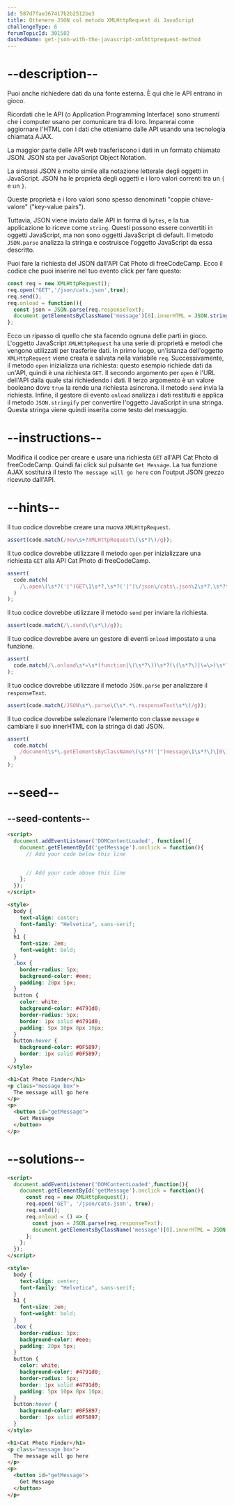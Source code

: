 ```yaml
---
id: 587d7fae367417b2b2512be3
title: Ottenere JSON col metodo XMLHttpRequest di JavaScript
challengeType: 6
forumTopicId: 301502
dashedName: get-json-with-the-javascript-xmlhttprequest-method
---
```


# --description--

Puoi anche richiedere dati da una fonte esterna. È qui che le API entrano in gioco.

Ricordati che le API (o Application Programming Interface) sono strumenti che i computer usano per comunicare tra di loro. Imparerai come aggiornare l'HTML con i dati che otteniamo dalle API usando una tecnologia chiamata AJAX.

La maggior parte delle API web trasferiscono i dati in un formato chiamato JSON. JSON sta per JavaScript Object Notation.

La sintassi JSON è molto simile alla notazione letterale degli oggetti in JavaScript. JSON ha le proprietà degli oggetti e i loro valori correnti tra un `{` e un `}`.

Queste proprietà e i loro valori sono spesso denominati "coppie chiave-valore" ("key-value pairs").

Tuttavia, JSON viene inviato dalle API in forma di `bytes`, e la tua applicazione lo riceve come `string`. Questi possono essere convertiti in oggetti JavaScript, ma non sono oggetti JavaScript di default. Il metodo `JSON.parse` analizza la stringa e costruisce l'oggetto JavaScript da essa descritto.

Puoi fare la richiesta del JSON dall'API Cat Photo di freeCodeCamp. Ecco il codice che puoi inserire nel tuo evento click per fare questo:

```js
const req = new XMLHttpRequest();
req.open("GET",'/json/cats.json',true);
req.send();
req.onload = function(){
  const json = JSON.parse(req.responseText);
  document.getElementsByClassName('message')[0].innerHTML = JSON.stringify(json);
};
```

Ecco un ripasso di quello che sta facendo ognuna delle parti in gioco. L'oggetto JavaScript `XMLHttpRequest` ha una serie di proprietà e metodi che vengono utilizzati per trasferire dati. In primo luogo, un'istanza dell'oggetto `XMLHttpRequest` viene creata e salvata nella variabile `req`. Successivamente, il metodo `open` inizializza una richiesta: questo esempio richiede dati da un'API, quindi è una richiesta `GET`. Il secondo argomento per `open` è l'URL dell'API dalla quale stai richiedendo i dati. Il terzo argomento è un valore booleano dove `true` la rende una richiesta asincrona. Il metodo `send` invia la richiesta. Infine, il gestore di evento `onload` analizza i dati restituiti e applica il metodo `JSON.stringify` per convertire l'oggetto JavaScript in una stringa. Questa stringa viene quindi inserita come testo del messaggio.

# --instructions--

Modifica il codice per creare e usare una richiesta `GET` all'API Cat Photo di freeCodeCamp. Quindi fai click sul pulsante `Get Message`. La tua funzione AJAX sostituirà il testo `The message will go here` con l'output JSON grezzo ricevuto dall'API.

# --hints--

Il tuo codice dovrebbe creare una nuova `XMLHttpRequest`.

```js
assert(code.match(/new\s+?XMLHttpRequest\(\s*?\)/g));
```

Il tuo codice dovrebbe utilizzare il metodo `open` per inizializzare una richiesta `GET` alla API Cat Photo di freeCodeCamp.

```js
assert(
  code.match(
    /\.open\(\s*?('|")GET\1\s*?,\s*?('|")\/json\/cats\.json\2\s*?,\s*?true\s*?\)/g
  )
);
```

Il tuo codice dovrebbe utilizzare il metodo `send` per inviare la richiesta.

```js
assert(code.match(/\.send\(\s*\)/g));
```

Il tuo codice dovrebbe avere un gestore di eventi `onload` impostato a una funzione.

```js
assert(
  code.match(/\.onload\s*=\s*(function|\(\s*?\))\s*?(\(\s*?\)|\=\>)\s*?{/g)
);
```

Il tuo codice dovrebbe utilizzare il metodo `JSON.parse` per analizzare il `responseText`.

```js
assert(code.match(/JSON\s*\.parse\(\s*.*\.responseText\s*\)/g));
```

Il tuo codice dovrebbe selezionare l'elemento con classe `message` e cambiare il suo innerHTML con la stringa di dati JSON.

```js
assert(
  code.match(
    /document\s*\.getElementsByClassName\(\s*?('|")message\1\s*?\)\[0\]\s*\.innerHTML\s*?=\s*?JSON\.stringify\(.+?\)/g
  )
);
```

# --seed--

## --seed-contents--

```html
<script>
  document.addEventListener('DOMContentLoaded', function(){
    document.getElementById('getMessage').onclick = function(){
      // Add your code below this line


      // Add your code above this line
    };
  });
</script>

<style>
  body {
    text-align: center;
    font-family: "Helvetica", sans-serif;
  }
  h1 {
    font-size: 2em;
    font-weight: bold;
  }
  .box {
    border-radius: 5px;
    background-color: #eee;
    padding: 20px 5px;
  }
  button {
    color: white;
    background-color: #4791d0;
    border-radius: 5px;
    border: 1px solid #4791d0;
    padding: 5px 10px 8px 10px;
  }
  button:hover {
    background-color: #0F5897;
    border: 1px solid #0F5897;
  }
</style>

<h1>Cat Photo Finder</h1>
<p class="message box">
  The message will go here
</p>
<p>
  <button id="getMessage">
    Get Message
  </button>
</p>
```

# --solutions--

```html
<script>
  document.addEventListener('DOMContentLoaded',function(){
    document.getElementById('getMessage').onclick = function(){
      const req = new XMLHttpRequest();
      req.open('GET', '/json/cats.json', true);
      req.send();
      req.onload = () => {
        const json = JSON.parse(req.responseText);
        document.getElementsByClassName('message')[0].innerHTML = JSON.stringify(json);
      };
    };
  });
</script>

<style>
  body {
    text-align: center;
    font-family: "Helvetica", sans-serif;
  }
  h1 {
    font-size: 2em;
    font-weight: bold;
  }
  .box {
    border-radius: 5px;
    background-color: #eee;
    padding: 20px 5px;
  }
  button {
    color: white;
    background-color: #4791d0;
    border-radius: 5px;
    border: 1px solid #4791d0;
    padding: 5px 10px 8px 10px;
  }
  button:hover {
    background-color: #0F5897;
    border: 1px solid #0F5897;
  }
</style>

<h1>Cat Photo Finder</h1>
<p class="message box">
  The message will go here
</p>
<p>
  <button id="getMessage">
    Get Message
  </button>
</p>
```
